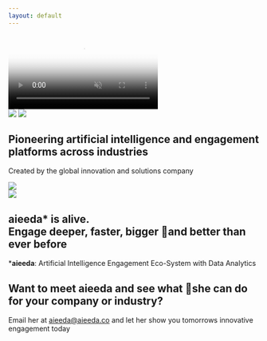 ```yaml
---
layout: default
---
```

<div class="fullscreen_bg">
  <video class="fullscreen_bg_video" poster="{{ site.baseurl }}img/poster.png" id="bgvid" playsinline autoplay muted loop>
  <source src="{{ site.baseurl }}video/bg.mp4" type="video/mp4">
  </video>
</div>
<section id="landing">
  <img class="designsuccesslogo" src="{{ site.baseurl }}img/designsuccesslogo.svg">
  <img class="aieedalogo" src="{{ site.baseurl }}img/aieedalogo.svg">
  <div class="overvideo">
    <div class="limiter">
      <h2>Pioneering artificial intelligence and engagement platforms across industries</h2>
      <p>Created by the global innovation and solutions company</p><img class="designsuccesslogo" src="{{ site.baseurl }}img/designsuccesslogo.svg">
    </div>
  </div>
</section>
<section id="blacksection">
  <img class="colorlogo" src="{{ site.baseurl }}img/aieedacolorlogo.svg">
  <h2><b>aieeda</b>* is alive. <br>Engage deeper, faster, bigger and better than ever before</h2>
    <p>*<b>aieeda</b>: Artificial Intelligence Engagement Eco-System with Data Analytics</p>
  <div class="overvideo">
    <h2>Want to meet <b>aieeda</b> and see what she can do for your company or industry?</h2>
    <p>Email her at <a href="mailto:aieeda@aieeda.co">aieeda@aieeda.co</a> and let her show you tomorrows innovative engagement today</p>
  </div>
</section>
